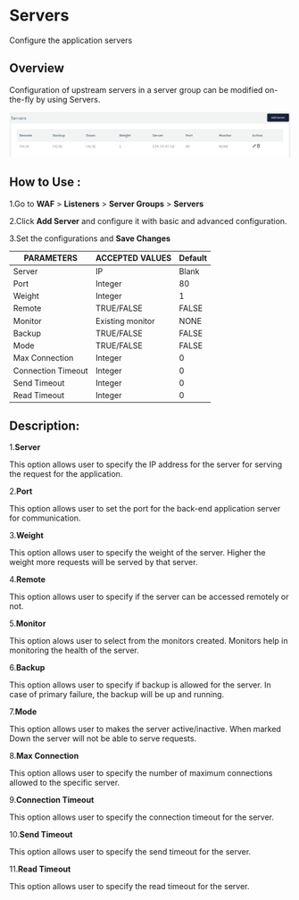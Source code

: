 # Servers

Configure the application servers

## Overview 

Configuration of upstream servers in a server group can be modified on-the-fly by using Servers.

![Servers](/img/waf/v6/docs/Servers.png)

## How to Use :

1.Go to **WAF** > **Listeners** > **Server Groups** > **Servers**

2.Click **Add Server** and configure it with basic and advanced configuration.

3.Set the configurations and **Save Changes**

| PARAMETERS | ACCEPTED VALUES | Default
| ----------- | ----------- | --------- |
| Server|IP|Blank
Port|Integer|80
Weight|Integer|1
Remote|TRUE/FALSE|FALSE
Monitor|Existing monitor|NONE
Backup|TRUE/FALSE|FALSE
Mode|TRUE/FALSE|FALSE
Max Connection|Integer|0
Connection Timeout |Integer|0
Send Timeout|Integer|0
Read Timeout|Integer|0

## Description:

1.**Server** 

This option allows user to specify the IP address for the server for serving the request for the application.

2.**Port** 

This option allows user to set the port for the back-end application server for communication.

3.**Weight** 

This option allows user to specify the weight of the server. Higher the weight more requests will be served by that server. 

4.**Remote** 

This option allows user to specify if the server can be accessed remotely or not.

5.**Monitor** 

This option alows user to select from the monitors created. Monitors help in monitoring the health of the server.

6.**Backup** 

This option allows user to specify if backup is allowed for the server. In case of primary failure, the backup will be up and running.

7.**Mode** 

This option allows user to makes the server active/inactive. When marked Down the server will not be able to serve requests.

8.**Max Connection** 

This option allows user to specify the number of maximum connections allowed to the specific server.

9.**Connection Timeout** 

This option allows user to specify the connection timeout for the server.

10.**Send Timeout** 

This option allows user to specify the send timeout for the server. 

11.**Read Timeout**

This option allows user to specify the read timeout for the server.